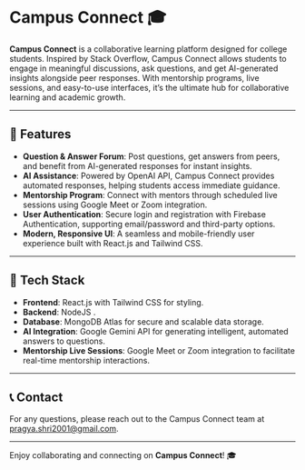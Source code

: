 



# Campus Connect 🎓

**Campus Connect** is a collaborative learning platform designed for college students. Inspired by Stack Overflow, Campus Connect allows students to engage in meaningful discussions, ask questions, and get AI-generated insights alongside peer responses. With mentorship programs, live sessions, and easy-to-use interfaces, it’s the ultimate hub for collaborative learning and academic growth.

---

## 🌟 Features

- **Question & Answer Forum**: Post questions, get answers from peers, and benefit from AI-generated responses for instant insights.
- **AI Assistance**: Powered by OpenAI API, Campus Connect provides automated responses, helping students access immediate guidance.
- **Mentorship Program**: Connect with mentors through scheduled live sessions using Google Meet or Zoom integration.
- **User Authentication**: Secure login and registration with Firebase Authentication, supporting email/password and third-party options.
- **Modern, Responsive UI**: A seamless and mobile-friendly user experience built with React.js and Tailwind CSS.

---

## 🚀 Tech Stack

- **Frontend**: React.js with Tailwind CSS for styling.
- **Backend**: NodeJS .
- **Database**: MongoDB Atlas for secure and scalable data storage.
- **AI Integration**: Google Gemini API for generating intelligent, automated answers to questions.
- **Mentorship Live Sessions**: Google Meet or Zoom integration to facilitate real-time mentorship interactions.

---


## 📞 Contact

For any questions, please reach out to the Campus Connect team at pragya.shri2001@gmail.com. 

--- 

Enjoy collaborating and connecting on **Campus Connect**! 🎓
